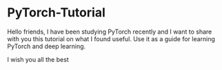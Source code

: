 # PyTorch-Tutorial
Hello friends, I have been studying PyTorch recently and I want to share with you this tutorial on what I found useful. Use it as a guide for learning PyTorch and deep learning.

I wish you all the best 
